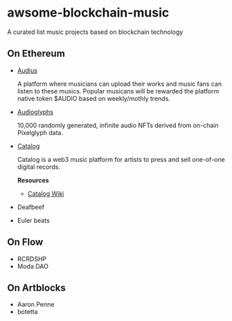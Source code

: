 # awsome-blockchain-music
A curated list music projects based on blockchain technology

## On Ethereum
- [Audius](https://audius.co/)

    A platform where musicians can upload their works and music fans can listen to these musics. Popular musicans will be rewarded the platform native token $AUDIO based on weekly/mothly trends.

- [Audioglyphs](https://www.audioglyphs.io/)

    10,000 randomly generated, infinite audio NFTs derived from on-chain Pixelglyph data.

- [Catalog](https://beta.catalog.works/)

    Catalog is a web3 music platform for artists to press and sell one-of-one digital records. 
    
    **Resources**
   - [Catalog Wiki](https://www.notion.so/Catalog-Knowledge-Base-98ee85092bad441daa1ee9426daa4be8)

- Deafbeef
- Euler beats

## On Flow
- RCRDSHP
- Moda DAO

## On Artblocks
- Aaron Penne
- botetta
